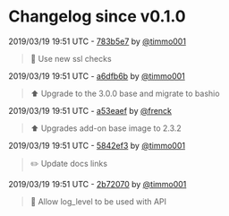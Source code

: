 # Changelog since v0.1.0

2019/03/19 19:51 UTC - [783b5e7](https://github.com/hassio-addons/addon-home-panel/commit/783b5e7d9fcf4c2144b2639c48606e89ab689a0e) by [@timmo001](https://github.com/timmo001)
> :hammer: Use new ssl checks 

2019/03/19 19:51 UTC - [a6dfb6b](https://github.com/hassio-addons/addon-home-panel/commit/a6dfb6b2313702dcd018264373836060efe37069) by [@timmo001](https://github.com/timmo001)
> :arrow_up: Upgrade to the 3.0.0 base and migrate to bashio 

2019/03/19 19:51 UTC - [a53eaef](https://github.com/hassio-addons/addon-home-panel/commit/a53eaef465856cf67c079e9a3f1c246cb339aabc) by [@frenck](https://github.com/frenck)
> :arrow_up: Upgrades add-on base image to 2.3.2 

2019/03/19 19:51 UTC - [5842ef3](https://github.com/hassio-addons/addon-home-panel/commit/5842ef35a9c04d86f74d3fccc3fd73cf24bc6ce4) by [@timmo001](https://github.com/timmo001)
> :pencil2: Update docs links 

2019/03/19 19:51 UTC - [2b72070](https://github.com/hassio-addons/addon-home-panel/commit/2b7207084e75bb4e075db8402b8e98fad112d478) by [@timmo001](https://github.com/timmo001)
> :hammer: Allow log_level to be used with API 

